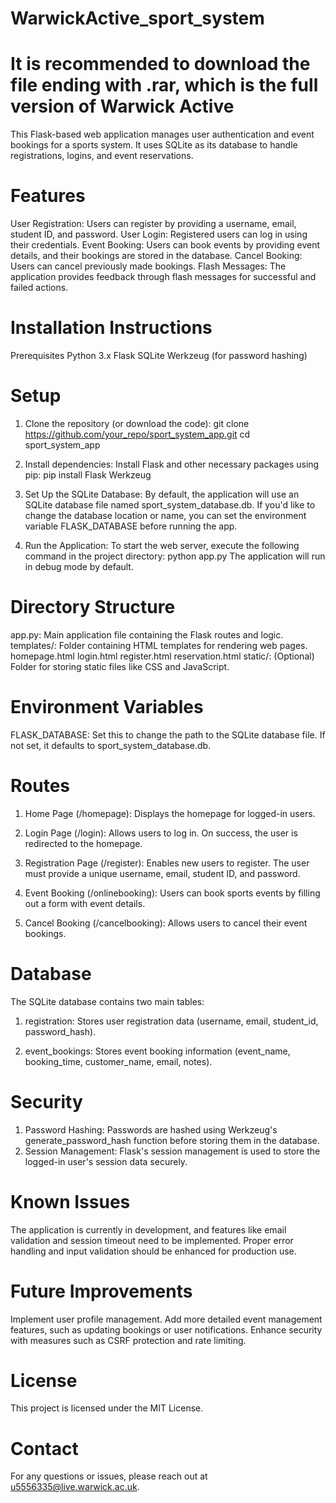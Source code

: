 # WarwickActive_sport_system
# It is recommended to download the file ending with .rar, which is the full version of Warwick Active
This Flask-based web application manages user authentication and event bookings for a sports system. It uses SQLite as its database to handle registrations, logins, and event reservations.

# Features
User Registration: Users can register by providing a username, email, student ID, and password.
User Login: Registered users can log in using their credentials.
Event Booking: Users can book events by providing event details, and their bookings are stored in the database.
Cancel Booking: Users can cancel previously made bookings.
Flash Messages: The application provides feedback through flash messages for successful and failed actions.

# Installation Instructions
Prerequisites
Python 3.x
Flask
SQLite
Werkzeug (for password hashing)

# Setup
1. Clone the repository (or download the code): 
git clone https://github.com/your_repo/sport_system_app.git
cd sport_system_app

2. Install dependencies: Install Flask and other necessary packages using pip: pip install Flask Werkzeug

3. Set Up the SQLite Database: By default, the application will use an SQLite database file named sport_system_database.db. If you'd like to change the database location or name, you can set the environment variable FLASK_DATABASE before running the app.

4. Run the Application: To start the web server, execute the following command in the project directory: python app.py
The application will run in debug mode by default.

# Directory Structure
app.py: Main application file containing the Flask routes and logic.
templates/: Folder containing HTML templates for rendering web pages.
homepage.html
login.html
register.html
reservation.html
static/: (Optional) Folder for storing static files like CSS and JavaScript.

# Environment Variables
FLASK_DATABASE: Set this to change the path to the SQLite database file. If not set, it defaults to sport_system_database.db.

# Routes
1. Home Page (/homepage):
Displays the homepage for logged-in users.

3. Login Page (/login):
Allows users to log in. On success, the user is redirected to the homepage.

3. Registration Page (/register):
Enables new users to register. The user must provide a unique username, email, student ID, and password.

4. Event Booking (/onlinebooking):
Users can book sports events by filling out a form with event details.

5. Cancel Booking (/cancelbooking):
Allows users to cancel their event bookings.

# Database
The SQLite database contains two main tables:
1. registration:
Stores user registration data (username, email, student_id, password_hash).

2. event_bookings:
Stores event booking information (event_name, booking_time, customer_name, email, notes).

# Security
1. Password Hashing: Passwords are hashed using Werkzeug's generate_password_hash function before storing them in the database.
2. Session Management: Flask's session management is used to store the logged-in user's session data securely.

# Known Issues
The application is currently in development, and features like email validation and session timeout need to be implemented.
Proper error handling and input validation should be enhanced for production use.

# Future Improvements
Implement user profile management.
Add more detailed event management features, such as updating bookings or user notifications.
Enhance security with measures such as CSRF protection and rate limiting.

# License
This project is licensed under the MIT License.

# Contact
For any questions or issues, please reach out at u5556335@live.warwick.ac.uk.
